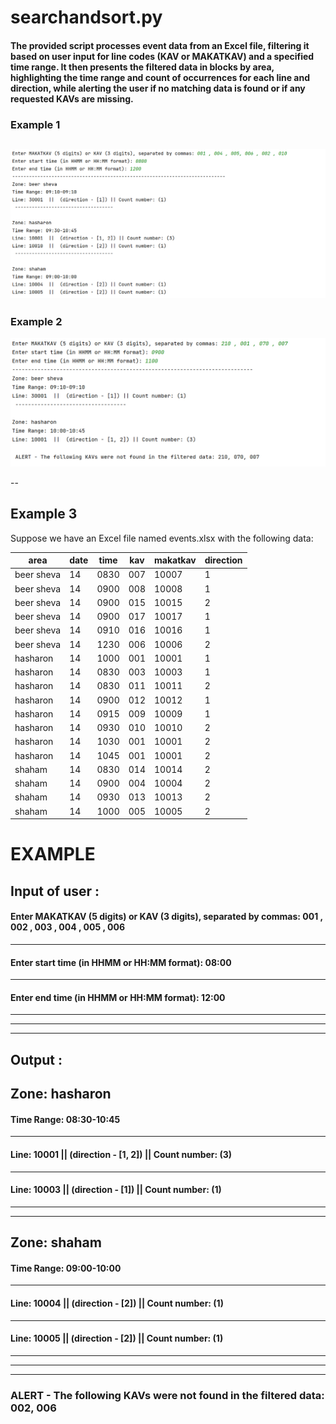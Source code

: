 # searchandsort.py 

#### The provided script processes event data from an Excel file, filtering it based on user input for line codes (KAV or MAKATKAV) and a specified time range. It then presents the filtered data in blocks by area, highlighting the time range and count of occurrences for each line and direction, while alerting the user if no matching data is found or if any requested KAVs are missing.

### Example 1 
![Local Image](./printscreenpng.png)
--
### Example 2
![Local Image](./printscreen2..png)

--
## Example 3

Suppose we have an Excel file named events.xlsx with the following data:

| area       | date | time | kav | makatkav | direction |
|------------|------|------|-----|----------|-----------|
| beer sheva | 14   | 0830 | 007 | 10007    | 1         |
| beer sheva | 14   | 0900 | 008 | 10008    | 1         |
| beer sheva | 14   | 0900 | 015 | 10015    | 2         |
| beer sheva | 14   | 0900 | 017 | 10017    | 1         |
| beer sheva | 14   | 0910 | 016 | 10016    | 1         |
| beer sheva | 14   | 1230 | 006 | 10006    | 2         |
| hasharon   | 14   | 1000 | 001 | 10001    | 1         |
| hasharon   | 14   | 0830 | 003 | 10003    | 1         |
| hasharon   | 14   | 0830 | 011 | 10011    | 2         |
| hasharon   | 14   | 0900 | 012 | 10012    | 1         |
| hasharon   | 14   | 0915 | 009 | 10009    | 1         |
| hasharon   | 14   | 0930 | 010 | 10010    | 2         |
| hasharon   | 14   | 1030 | 001 | 10001    | 2         |
| hasharon   | 14   | 1045 | 001 | 10001    | 2         |
| shaham     | 14   | 0830 | 014 | 10014    | 2         |
| shaham     | 14   | 0900 | 004 | 10004    | 2         |
| shaham     | 14   | 0930 | 013 | 10013    | 2         |
| shaham     | 14   | 1000 | 005 | 10005    | 2         |


# EXAMPLE 

## Input of user :

#### Enter MAKATKAV (5 digits) or KAV (3 digits), separated by commas:  001 , 002 , 003 , 004 , 005 , 006
---
#### Enter start time (in HHMM or HH:MM format): 08:00
---
#### Enter end time (in HHMM or HH:MM format): 12:00

---
---
---
## Output : 

## Zone: hasharon

#### Time Range: 08:30-10:45
---
#### Line: 10001  ||  (direction - [1, 2]) || Count number: (3)
---
#### Line: 10003  ||  (direction - [1]) || Count number: (1)
  
---
---

## Zone: shaham

#### Time Range: 09:00-10:00
---
#### Line: 10004  ||  (direction - [2]) || Count number: (1)
---
#### Line: 10005  ||  (direction - [2]) || Count number: (1)


---
---
---
### ALERT - The following KAVs were not found in the filtered data: 002, 006



